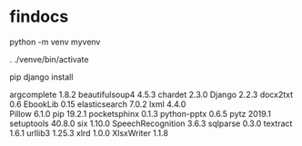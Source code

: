 # findocs

python -m venv myvenv

. ./venve/bin/activate


pip django install

argcomplete       1.8.2
beautifulsoup4    4.5.3
chardet           2.3.0
Django            2.2.3
docx2txt          0.6
EbookLib          0.15
elasticsearch     7.0.2
lxml              4.4.0  
Pillow            6.1.0
pip               19.2.1
pocketsphinx      0.1.3
python-pptx       0.6.5
pytz              2019.1
setuptools        40.8.0
six               1.10.0
SpeechRecognition 3.6.3
sqlparse          0.3.0
textract          1.6.1
urllib3           1.25.3
xlrd              1.0.0
XlsxWriter        1.1.8
